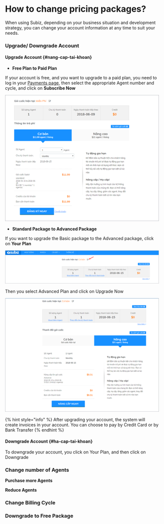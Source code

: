 # How to change pricing packages?

When using Subiz, depending on your business situation and development strategy, you can change your account information at any time to suit your needs.

### Upgrade/ Downgrade Account 

#### Upgrade Account {#nang-cap-tai-khoan}

* **Free Plan to Paid Plan**

If your account is free, and you want to upgrade to a paid plan, you need to log in your [Payments page](https://app.subiz.com/payment-home), then select the appropriate Agent number and cycle, and click on **Subscribe Now**   


![N&#xE2;ng c&#x1EA5;p g&#xF3;i t&#xE0;i kho&#x1EA3;n](../../.gitbook/assets/image%20%286%29.png)

* **Standard Package to Advanced Package**

If you want to upgrade the Basic package to the Advanced package, click on **Your Plan** 

![](../../.gitbook/assets/image%20%285%29.png)

Then you select Advanced Plan and click on Upgrade Now

![](../../.gitbook/assets/image%20%287%29.png)

{% hint style="info" %}
 After upgrading your account, the system will create invoices in your account. You can choose to pay by Credit Card or by Bank Transfer
{% endhint %}

#### Downgrade Account {#ha-cap-tai-khoan}

To downgrade your account, you click on Your Plan, and then click on Downgrade 

### Change number of Agents

**Purchase more Agents**

**Reduce Agents**

### Change Billing Cycle

### Downgrade to Free Package

